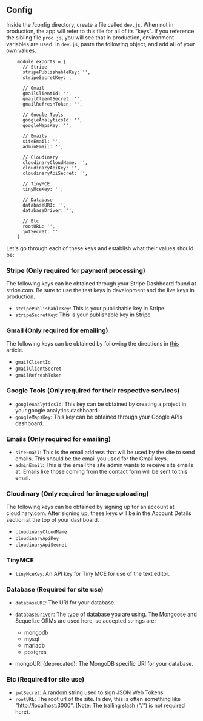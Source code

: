 ## Config

Inside the /config directory, create a file called `dev.js`. When not in production, the app will refer to this file for all of its "keys". If you reference the sibling file `prod.js`, you will see that in production, environment variables are used. In `dev.js`, paste the following object, and add all of your own values.

```
    module.exports = {
      // Stripe
      stripePublishableKey: '',
      stripeSecretKey: ,

      // Gmail
      gmailClientId: '',
      gmailClientSecret: '',
      gmailRefreshToken: '',

      // Google Tools
      googleAnalyticsId: '',
      googleMapsKey: '',

      // Emails
      siteEmail: '',
      adminEmail: '',

      // Cloudinary
      cloudinaryCloudName: '',
      cloudinaryApiKey: '',
      cloudinaryApiSecret: '',

      // TinyMCE
      tinyMceKey: '',

      // Database
      databaseURI: '',
      databaseDriver: '',

      // Etc
      rootURL: '',
      jwtSecret: ''
    }
```

Let's go through each of these keys and establish what their values should be:

### Stripe (Only required for payment processing)

The following keys can be obtained through your Stripe Dashboard found at stripe.com. Be sure to use the test keys in development and the live keys in production.

- `stripePublishableKey`: This is your publishable key in Stripe
- `stripeSecretKey`: This is your publishable key in Stripe

### Gmail (Only required for emailing)

The following keys can be obtained by following the directions in [this](https://medium.com/@nickroach_50526/sending-emails-with-node-js-using-smtp-gmail-and-oauth2-316fe9c790a1 'this') article.

- `gmailClientId`
- `gmailClientSecret`
- `gmailRefreshToken`

### Google Tools (Only required for their respective services)

- `googleAnalyticsId`: This key can be obtained by creating a project in your google analytics dashboard.
- `googleMapsKey`: This key can be obtained through your Google APIs dashboard.

### Emails (Only required for emailing)

- `siteEmail`: This is the email address that will be used by the site to send emails. This should be the email you used for the Gmail keys.
- `adminEmail`: This is the email the site admin wants to receive site emails at. Emails like those coming from the contact form will be sent to this email.

### Cloudinary (Only required for image uploading)

The following keys can be obtained by signing up for an account at cloudinary.com. After signing up, these keys will be in the Account Details section at the top of your dashboard.

- `cloudinaryCloudName`
- `cloudinaryApiKey`
- `cloudinaryApiSecret`

### TinyMCE

- `tinyMceKey`: An API key for Tiny MCE for use of the text editor.

### Database (Required for site use)

- `databaseURI`: The URI for your database.
- `databaseDriver`: The type of database you are using. The Mongoose and Sequelize ORMs are used here, so accepted strings are:

  - mongodb
  - mysql
  - mariadb
  - postgres

- mongoURI (deprecated): The MongoDB specific URI for your database.

### Etc (Required for site use)

- `jwtSecret`: A random string used to sign JSON Web Tokens.
- `rootURL`: The root url of the site. In dev, this is often something like "http://localhost:3000". (Note: The trailing slash ("/") is not required here).
